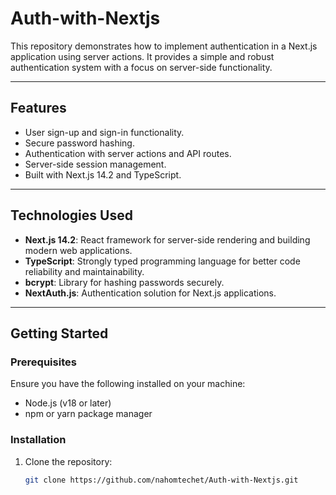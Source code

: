 # Auth-with-Nextjs

This repository demonstrates how to implement authentication in a Next.js application using server actions. It provides a simple and robust authentication system with a focus on server-side functionality.

---

## Features

- User sign-up and sign-in functionality.
- Secure password hashing.
- Authentication with server actions and API routes.
- Server-side session management.
- Built with Next.js 14.2 and TypeScript.

---

## Technologies Used

- **Next.js 14.2**: React framework for server-side rendering and building modern web applications.
- **TypeScript**: Strongly typed programming language for better code reliability and maintainability.
- **bcrypt**: Library for hashing passwords securely.
- **NextAuth.js**: Authentication solution for Next.js applications.

---

## Getting Started

### Prerequisites

Ensure you have the following installed on your machine:

- Node.js (v18 or later)
- npm or yarn package manager

### Installation

1. Clone the repository:

   ```bash
   git clone https://github.com/nahomtechet/Auth-with-Nextjs.git

